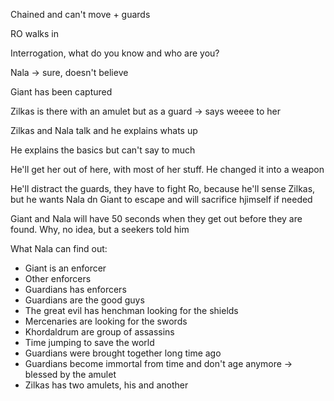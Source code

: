 Chained and can't move + guards

RO walks in

Interrogation, what do you know and who are you?

Nala -> sure, doesn't believe

Giant has been captured

Zilkas is there with an amulet but as a guard -> says weeee to her

Zilkas and Nala talk and he explains whats up

He explains the basics but can't say to much

He'll get her out of here, with most of her stuff. He changed it into a weapon

He'll distract the guards, they have to fight Ro, because he'll sense Zilkas, but he wants Nala dn Giant to escape and will sacrifice hjimself if needed

Giant and Nala will have 50 seconds when they get out before they are found. Why, no idea, but a seekers told him

What Nala can find out:
- Giant is an enforcer
- Other enforcers
- Guardians has enforcers
- Guardians are the good guys
- The great evil has henchman looking for the shields
- Mercenaries are looking for the swords
- Khordaldrum are group of assassins
- Time jumping to save the world
- Guardians were brought together long time ago
- Guardians become immortal from time and don't age anymore -> blessed by the amulet
- Zilkas has two amulets, his and another
